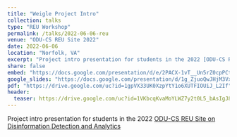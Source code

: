 ```yaml
---
title: "Weigle Project Intro"
collection: talks
type: "REU Workshop"
permalink: /talks/2022-06-06-reu
venue: "ODU-CS REU Site 2022"
date: 2022-06-06
location: "Norfolk, VA"
excerpt: "Project intro presentation for students in the 2022 [ODU-CS REU Site on Disinformation Detection and Analytics](https://oducsreu.github.io/)"
share: false
embed: "https://docs.google.com/presentation/d/e/2PACX-1vT__Un5rZ0cpPCtDfZa1NEGlUkZ6UzvjpbTr4JxgjOHGhHbLtUNagqbJjWhDIQJHJ_pPLUMUZUBwWOn/embed?start=false&loop=false&delayms=3000"
google_slides: "https://docs.google.com/presentation/d/1g_ZjuoQwJHjM3VxixrtWGJqgVBbEucKh7fYsweX2vzA"
pdf: "https://drive.google.com/uc?id=1gpVX33UK0XzpYtY1o6XUTFIOUiJ_L2If"
header:
  teaser: https://drive.google.com/uc?id=1VKbcqKvaMoYLWZ7y2t0L5_bAsIgJ8qrs  
---
```

Project intro presentation for students in the 2022 [ODU-CS REU Site on Disinformation Detection and Analytics](https://oducsreu.github.io/)
